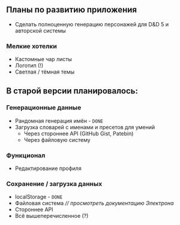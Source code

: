 ## Планы по развитию приложения 
- Сделать полноценную генерацию персонажей для D&D 5 и авторской системы
### Мелкие хотелки
- Кастомные чар листы
- Логотип (!)
- Светлая / тёмная темы

## В старой версии планировалось:
### Генерационные данные
- Рандомная генерация имён - `DONE`
- Загрузка словарей с именами и пресетов для умений
  - Через стороннее API (GitHub Gist, Patebin)
  - Через файловую систему

### Функционал
- Редактирование профиля

### Сохранение / загрузка данных
- localStorage - `DONE`
- Файловая система  _// просмотреть документацию Электрона_
- Стороннее API
- Всё вышеперечисленное (?)